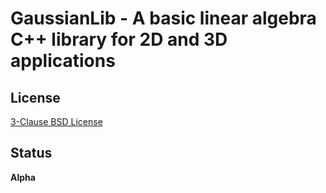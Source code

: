 GaussianLib - A basic linear algebra C++ library for 2D and 3D applications
===========================================================================

License
-------

[3-Clause BSD License](https://github.com/LukasBanana/GravitasDynamics/blob/master/LICENSE.txt)

Status
------

**Alpha**


